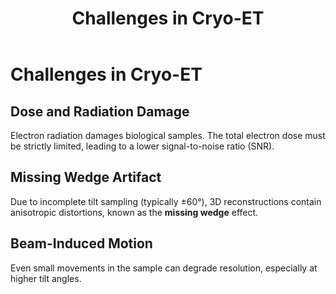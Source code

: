 ﻿---
layout: default
title: "Challenges in Cryo-ET"
nav_order: 5
parent: "Welcome to Tomo101"
---

# Challenges in Cryo-ET

## **Dose and Radiation Damage**
Electron radiation damages biological samples. The total electron dose must be strictly limited, leading to a lower signal-to-noise ratio (SNR).

## **Missing Wedge Artifact**
Due to incomplete tilt sampling (typically ±60°), 3D reconstructions contain anisotropic distortions, known as the **missing wedge** effect.

## **Beam-Induced Motion**
Even small movements in the sample can degrade resolution, especially at higher tilt angles.

